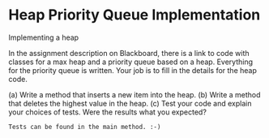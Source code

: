 # Heap Priority Queue Implementation 

Implementing a heap

In the assignment description on Blackboard, there is a link to code with classes for a max heap and a priority
queue based on a heap. Everything for the priority queue is written. Your job is to fill in the details for the heap
code.

(a) Write a method that inserts a new item into the heap.
(b) Write a method that deletes the highest value in the heap.
(c) Test your code and explain your choices of tests. 
    Were the results what you expected?
    
    Tests can be found in the main method. :-)
